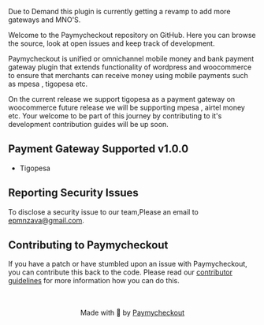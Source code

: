Due to Demand this plugin is currently getting a revamp to add more gateways and MNO'S.

Welcome to the Paymycheckout repository on GitHub. Here you can browse the source, look at open issues and keep track of development.

Paymycheckout is unified or omnichannel mobile money and bank payment gateway plugin that extends functionality of wordpress and woocommerce to ensure that merchants can receive money using mobile payments such as mpesa , tigopesa etc.

On the current release we support tigopesa as a payment gateway on woocommerce future release we will be supporting mpesa , airtel money etc. Your welcome to be part of this journey by contributing to it's development contribution guides will be up soon.

## Payment Gateway Supported v1.0.0

- Tigopesa

## Reporting Security Issues

To disclose a security issue to our team,Please an email to epmnzava@gmail.com.

## Contributing to Paymycheckout

If you have a patch or have stumbled upon an issue with Paymycheckout, you can contribute this back to the code. Please read our [contributor guidelines](https://github.com/dbrax/paymycheckout/blob/main/CONTRIBUTING.md) for more information how you can do this.

<p align="center">
    <br/><br/>
    Made with 💜 by <a href="https://github.com/dbrax/paymycheckout">Paymycheckout</a>
</p>
